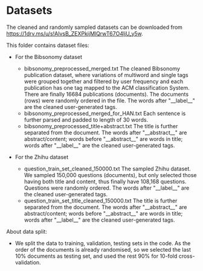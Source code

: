 # Datasets

The cleaned and randomly sampled datasets can be downloaded from https://1drv.ms/u/s!AlvsB_ZEXPkijMlQrwT67O4ljU_y5w.

This folder contains dataset files:
* For the Bibsonomy dataset
  * bibsonomy_preprocessed_merged.txt The cleaned Bibsonomy publication dataset, where variations of multiword  and single tags were grouped together and filtered by user frequency and each publication has one tag mapped to the ACM classification System. There are finally 16684 publications (documents). The documents (rows) were randomly ordered in the file. The words after "\_\_label\_\_" are the cleaned user-generated tags.
  * bibsonomy_preprocessed_merged_for_HAN.txt Each sentence is further parsed and padded to length of 30 words.
  * bibsonomy_preprocessed_title+abstract.txt The title is further separated from the document. The words after "\_\_abstract\_\_" are abstract/content; words before "\_\_abstract\_\_" are words in title; words after "\_\_label\_\_" are the cleaned user-generated tags.

* For the Zhihu dataset
  * question_train_set_cleaned_150000.txt The sampled Zhihu dataset. We sampled 150,000 questions (documents), but only selected those having both title and content, thus finally have 108,168 questions. Questions were randomly ordered. The words after "\_\_label\_\_" are the cleaned user-generated tags.
  * question_train_set_title_cleaned_150000.txt The title is further separated from the document. The words after "\_\_abstract\_\_" are abstract/content; words before "\_\_abstract\_\_" are words in title; words after "\_\_label\_\_" are the cleaned user-generated tags.

About data split:

* We split the data to training, validation, testing sets in the code. As the order of the documents is already randomised, so we selected the last 10% documents as testing set, and used the rest 90% for 10-fold cross-validation.
